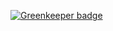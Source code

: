 

[![Greenkeeper badge](https://badges.greenkeeper.io/NextZeus/helloeslint.svg)](https://greenkeeper.io/)
